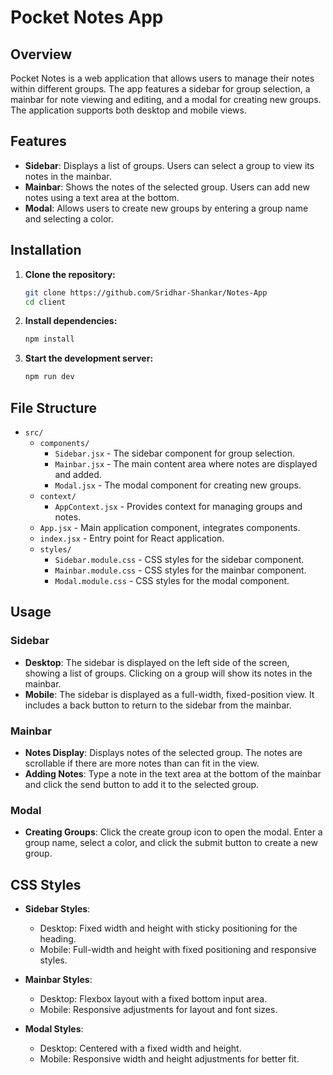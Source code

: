 # Pocket Notes App

## Overview

Pocket Notes is a web application that allows users to manage their notes within different groups. The app features a sidebar for group selection, a mainbar for note viewing and editing, and a modal for creating new groups. The application supports both desktop and mobile views.

## Features

- **Sidebar**: Displays a list of groups. Users can select a group to view its notes in the mainbar.
- **Mainbar**: Shows the notes of the selected group. Users can add new notes using a text area at the bottom.
- **Modal**: Allows users to create new groups by entering a group name and selecting a color.

## Installation

1. **Clone the repository:**

    ```bash
    git clone https://github.com/Sridhar-Shankar/Notes-App
    cd client
    ```

2. **Install dependencies:**

    ```bash
    npm install
    ```

3. **Start the development server:**

    ```bash
    npm run dev
    ```

## File Structure

- `src/`
  - `components/`
    - `Sidebar.jsx` - The sidebar component for group selection.
    - `Mainbar.jsx` - The main content area where notes are displayed and added.
    - `Modal.jsx` - The modal component for creating new groups.
  - `context/`
    - `AppContext.jsx` - Provides context for managing groups and notes.
  - `App.jsx` - Main application component, integrates components.
  - `index.jsx` - Entry point for React application.
  - `styles/`
    - `Sidebar.module.css` - CSS styles for the sidebar component.
    - `Mainbar.module.css` - CSS styles for the mainbar component.
    - `Modal.module.css` - CSS styles for the modal component.

## Usage

### Sidebar

- **Desktop**: The sidebar is displayed on the left side of the screen, showing a list of groups. Clicking on a group will show its notes in the mainbar.
- **Mobile**: The sidebar is displayed as a full-width, fixed-position view. It includes a back button to return to the sidebar from the mainbar.

### Mainbar

- **Notes Display**: Displays notes of the selected group. The notes are scrollable if there are more notes than can fit in the view.
- **Adding Notes**: Type a note in the text area at the bottom of the mainbar and click the send button to add it to the selected group.

### Modal

- **Creating Groups**: Click the create group icon to open the modal. Enter a group name, select a color, and click the submit button to create a new group.

## CSS Styles

- **Sidebar Styles**: 
  - Desktop: Fixed width and height with sticky positioning for the heading.
  - Mobile: Full-width and height with fixed positioning and responsive styles.

- **Mainbar Styles**:
  - Desktop: Flexbox layout with a fixed bottom input area.
  - Mobile: Responsive adjustments for layout and font sizes.

- **Modal Styles**:
  - Desktop: Centered with a fixed width and height.
  - Mobile: Responsive width and height adjustments for better fit.

